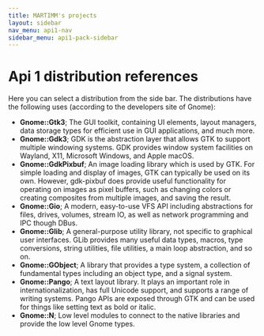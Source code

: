 ```yaml
---
title: MARTIMM's projects
layout: sidebar
nav_menu: api1-nav
sidebar_menu: api1-pack-sidebar
---
```


# Api 1 distribution references

Here you can select a distribution from the side bar. The distributions have the following uses (according to the developers site of Gnome):
* **Gnome::Gtk3**; The GUI toolkit, containing UI elements, layout managers, data storage types for efficient use in GUI applications, and much more.
* **Gnome::Gdk3**; GDK is the abstraction layer that allows GTK to support multiple windowing systems. GDK provides window system facilities on Wayland, X11, Microsoft Windows, and Apple macOS.
* **Gnome::GdkPixbuf**; An image loading library which is used by GTK. For simple loading and display of images, GTK can typically be used on its own. However, gdk-pixbuf does provide useful functionality for operating on images as pixel buffers, such as changing colors or creating composites from multiple images, and saving the result.
* **Gnome::Gio**; A modern, easy-to-use VFS API including abstractions for files, drives, volumes, stream IO, as well as network programming and IPC though DBus.
* **Gnome::Glib**; A general-purpose utility library, not specific to graphical user interfaces. GLib provides many useful data types, macros, type conversions, string utilities, file utilities, a main loop abstraction, and so on.
* **Gnome::GObject**; A library that provides a type system, a collection of fundamental types including an object type, and a signal system. 
* **Gnome::Pango**; A text layout library. It plays an important role in internationalization, has full Unicode support, and supports a range of writing systems. Pango APIs are exposed through GTK and can be used for things like setting text as bold or italic.
* **Gnome::N**; Low level modules to connect to the native libraries and provide the low level Gnome types.




